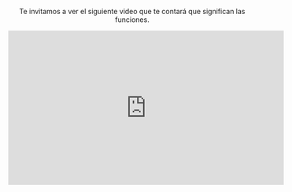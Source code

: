 <div style="text-align:center;"> 
</body>

<p>Te invitamos a ver el siguiente video que te contará que significan las funciones.</p>

<iframe width="560" height="315" src="https://www.youtube.com/embed/ejmIdtKpvyg?rel=0" frameborder="0" allow="autoplay; encrypted-media" allowfullscreen></iframe>

</div>
<body>